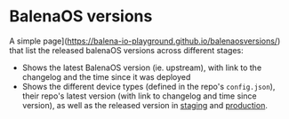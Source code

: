 # BalenaOS versions

A simple page](https://balena-io-playground.github.io/balenaosversions/) that
list the released balenaOS versions across different stages:

* Shows the latest BalenaOS version (ie. upstream), with link to the changelog
  and the time since it was deployed
* Shows the different device types (defined in the repo's `config.json`), their
  repo's latest version (with link to changelog and time since version), as well
  as the released version in [staging](https://dashboard.balena-staging.com) and
  [production](https://dashboard.balena-cloud.com).

